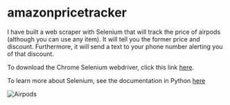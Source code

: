 # amazonpricetracker
I have built a web scraper with Selenium that will track the price of airpods (although you can use any item). It will tell you the former price and discount. Furthermore, it will send a text to your phone number alerting you of that discount.

To download the Chrome Selenium webdriver, click this link [here](https://chromedriver.chromium.org/). 

To learn more about Selenium, see the documentation in Python [here](https://selenium-python.readthedocs.io/)

![Airpods](https://www.google.com/url?sa=i&url=https%3A%2F%2Fwww.apple.com%2Fshop%2Fproduct%2FMWP22AM%2FA%2Fairpods-pro&psig=AOvVaw140vpe5wRruewV5TdzQmlu&ust=1599841249803000&source=images&cd=vfe&ved=0CAIQjRxqFwoTCPjKpp7_3usCFQAAAAAdAAAAABAF)
